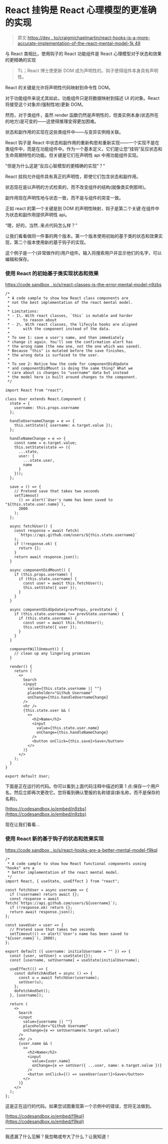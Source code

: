 # React 挂钩是 React 心理模型的更准确的实现

> 原文:[https://dev . to/craigmichaelmartin/react-hooks-is-a-more-accurate-implementation-of-the-react-mental-model-1k 49](https://dev.to/craigmichaelmartin/react-hooks-are-a-more-accurate-implementation-of-the-react-mental-model-1k49)

与 React 类相比，使用钩子的 React 功能组件是 React 心理模型对于状态和效果的更精确的实现

> TL；React 博士使更新 DOM 成为声明性的。钩子使得组件本身具有声明性。

React 的关键是允许将声明性代码映射到命令性 DOM。

对于功能组件来说尤其如此，功能组件只是将数据映射到描述 UI 的对象。React 将接受这个对象并(强制性地)更新 DOM。

然而，对于类组件，虽然 render 函数仍然是声明性的，但类实例本身(状态所在的地方)是可变的——这使得推理变得更加困难。

状态和副作用的实现在这些类组件中——与变异实例相关联。

React 钩子是 React 中状态和副作用的重新构思和重新实现——一个实现不是在类组件中，而是在功能组件中。作为一个基本定义，它们是让您“挂钩”反应状态和生命周期特性的功能。但关键是它们在声明性 api 中用功能组件实现。

"但是为什么这是“反应心智模型的更精确的实现”？"

React 挂钩允许组件具有真正的声明性，即使它们包含状态和副作用。

状态现在是以声明的方式检索的，而不改变组件的结构(就像类实例那样)。

副作用现在声明性地与状态一致，而不是与组件的突变一致。

正如 react 的第一个关键是到 DOM 的声明性映射，钩子是第二个关键:在组件中为状态和副作用提供声明性 api。

“嗯，好的，当然..来点代码怎么样？”

让我们看看做同一件事的两个版本。第一个版本使用初始的基于类的状态和效果实现，第二个版本使用新的基于钩子的实现。

这个例子是一个(非常做作的)用户组件。输入将搜索用户并显示他们的名字，可以编辑和保存。

### [](#using-reacts-initial-classbased-implementation-of-state-and-effects)使用 React 的初始基于类实现状态和效果

[https://code sandbox . io/s/react-classes-is-the-error-mental-model-n9zbs](https://codesandbox.io/s/react-classes-are-the-wrong-mental-model-n9zbs)

```
/*
 * A code sample to show how React class components are
 * not the best implementation of the react mental model.
 *
 * Limitations:
 * - 1\. With react classes, `this` is mutable and harder
 *      to reason about
 * - 2\. With react classes, the lifecyle hooks are aligned
 *      with the component instead of the data.
 *
 * To see 1: save a user's name, and then immediately
 * change it again. You'll see the confirmation alert has
 * the wrong name (the new one, not the one which was saved).
 * Because "this" is mutated before the save finishes,
 * the wrong data is surfaced to the user.
 *
 * To see 2: Notice how the code for componentDidUpdate
 * and componentDidMount is doing the same thing? What we
 * care about is changes to "username" data but instead
 * the model here is built around changes to the component.
 */

import React from "react";

class User extends React.Component {
  state = {
    username: this.props.username
  };

  handleUsernameChange = e => {
    this.setState({ username: e.target.value });
  };

  handleNameChange = e => {
    const name = e.target.value;
    this.setState(state => ({
      ...state,
      user: {
        ...state.user,
        name
      }
    }));
  };

  save = () => {
    // Pretend save that takes two seconds
    setTimeout(
      () => alert(`User's name has been saved to "${this.state.user.name}`),
      2000
    );
  };

  async fetchUser() {
    const response = await fetch(
      `https://api.github.com/users/${this.state.username}`
    );
    if (!response.ok) {
      return {};
    }
    return await response.json();
  }

  async componentDidMount() {
    if (this.props.username) {
      if (this.state.username) {
        const user = await this.fetchUser();
        this.setState({ user });
      }
    }
  }

  async componentDidUpdate(prevProps, prevState) {
    if (this.state.username !== prevState.username) {
      if (this.state.username) {
        const user = await this.fetchUser();
        this.setState({ user });
      }
    }
  }

  componentWillUnmount() {
    // clean up any lingering promises
  }

  render() {
    return (
      <>
        Search
        <input
          value={this.state.username || ""}
          placeholder="Github Username"
          onChange={this.handleUsernameChange}
        />
        <hr />
        {this.state.user && (
          <>
            <h2>Name</h2>
            <input
              value={this.state.user.name}
              onChange={this.handleNameChange}
            />
            <button onClick={this.save}>Save</button>
          </>
        )}
      </>
    );
  }
}

export default User; 
```

下面是正在运行的代码。你可以看到上面代码注释中描述的第 1 点:保存一个用户名，然后立即再次更改它。您将看到确认警报的名称错误(新名称，而不是保存的名称)。

[https://codesandbox.io/embed/n9zbs](https://codesandbox.io/embed/n9zbs)

现在让我们看看...

### [](#using-reacts-new-hookbased-implementation-of-state-and-effects)使用 React 新的基于钩子的状态和效果实现

[https://code sandbox . io/s/react-hooks-are-a-better-mental-model-f9kql](https://codesandbox.io/s/react-hooks-are-a-better-mental-model-f9kql)

```
/*
 * A code sample to show how React functional components useing "hooks" are a
 * better implementation of the react mental model.
 */
import React, { useState, useEffect } from "react";

const fetchUser = async username => {
  if (!username) return await {};
  const response = await fetch(`https://api.github.com/users/${username}`);
  if (!response.ok) return {};
  return await response.json();
};

const saveUser = user => {
  // Pretend save that takes two seconds
  setTimeout(() => alert(`User's name has been saved to "${user.name}`), 2000);
};

export default ({ username: initialUsername = "" }) => {
  const [user, setUser] = useState({});
  const [username, setUsername] = useState(initialUsername);

  useEffect(() => {
    const doFetchAndSet = async () => {
      const u = await fetchUser(username);
      setUser(u);
    };
    doFetchAndSet();
  }, [username]);

  return (
    <>
      Search
      <input
        value={username || ""}
        placeholder="Github Username"
        onChange={e => setUsername(e.target.value)}
      />
      <hr />
      {user.name && (
        <>
          <h2>Name</h2>
          <input
            value={user.name}
            onChange={e => setUser({ ...user, name: e.target.value })}
          />
          <button onClick={() => saveUser(user)}>Save</button>
        </>
      )}
    </>
  );
}; 
```

这是正在运行的代码。如果您试图重现第一个示例中的错误，您将无法做到。

[https://codesandbox.io/embed/f9kql](https://codesandbox.io/embed/f9kql)

* * *

我遗漏了什么见解？我忽略或夸大了什么？让我知道！